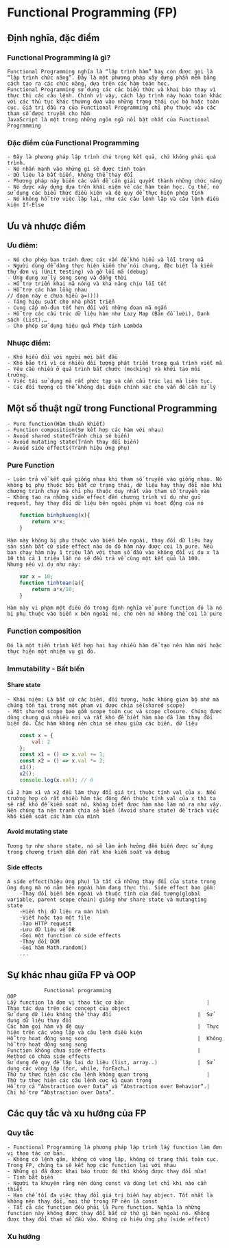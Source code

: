 # Functional Programming (FP)
## Định nghĩa, đặc điểm
### Functional Programming là gì?
    Functional Programming nghĩa là “lập trình hàm” hay còn được gọi là “lập trình chức năng”. Đây là một phương pháp xây dựng phần mềm bằng cách tạo ra các chức năng, dựa trên các hàm toán học.
    Functional Programming sử dụng các các biểu thức và khai báo thay vì thực thi các câu lệnh. Chính vì vậy, cách lập trình này hoàn toàn khác với các thủ tục khác thường dựa vào những trạng thái cục bộ hoặc toàn cục. Giá trị đầu ra của Functional Programming chỉ phụ thuộc vào các tham số được truyền cho hàm
    JavaScript là một trong những ngôn ngữ nổi bật nhất của Functional Programming
### Đặc điểm của Functional Programming
    - Đây là phương pháp lập trình chú trọng kết quả, chứ không phải quá trình.
    - Nó nhấn mạnh vào những gì sẽ được tính toán
    - Dữ liệu là bất biến, không thể thay đổi
    - Phương pháp này biến các vấn đề cần giải quyết thành những chức năng
    - Nó được xây dựng dựa trên khái niệm về các hàm toán học. Cụ thể, nó sử dụng các biểu thức điều kiện và đệ quy để thực hiện phép tính
    - Nó không hỗ trợ việc lặp lại, như các câu lệnh lặp và câu lệnh điều kiện If-Else
## Ưu và nhược điểm
### Ưu điêm:
    - Nó cho phép bạn tránh được các vấn đề khó hiểu và lỗi trong mã
    - Người dùng dễ dàng thực hiện kiểm thử nói chung, đặc biệt là kiểm thử đơn vị (Unit testing) và gỡ lỗi mã (debug)
    - Ứng dụng xử lý song song và đồng thời
    - Hỗ trợ triển khai mã nóng và khả năng chịu lỗi tốt
    - Hỗ trợ các hàm lồng nhau
    // đoạn này e chưa hiểu ạ=))))
    - Tăng hiệu suất cho nhà phát triển
    - Cung cấp mô-đun tốt hơn đối với những đoạn mã ngắn
    - Hỗ trợ các cấu trúc dữ liệu hàm như Lazy Map (Bản đồ lười), Danh sách (List),…
    - Cho phép sử dụng hiệu quả Phép tính Lambda
### Nhược điểm:
    - Khó hiểu đối với người mới bắt đầu
    - Khó bảo trì vì có nhiều đối tượng phát triển trong quá trình viết mã
    - Yêu cầu nhiều ở quá trình bắt chước (mocking) và khởi tạo môi trường.
    - Việc tái sử dụng mã rất phức tạp và cần cấu trúc lại mã liên tục.
    - Các đối tượng có thể không đại diện chính xác cho vấn đề cần xử lý
## Một số thuật ngữ trong Functional Programming
    - Pure function(Hàm thuần khiết)
    - Function composition(Sự kết hợp các hàm với nhau)
    - Avoid shared state(Tránh chia sẻ biến)
    - Avoid mutating state(Tránh thay đổi biến)
    - Avoid side effects(Tránh hiệu ứng phụ)
### Pure Function
    - Luôn trả về kết quả giống nhau khi tham số truyền vào giống nhau. Nó không bị phụ thuộc bởi bất cứ trạng thái, dữ liệu hay thay đổi nào khi chương trình chạy mà chỉ phụ thuộc duy nhất vào tham số truyền vào
    - Không tạo ra những side effect đến chương trình ví dụ như gửi request, hay thay đổi dữ liệu bên ngoài phạm vi hoạt động của nó
```javascript
    function binhphuong(x){
        return x*x;
    }
```
    Hàm này không bị phụ thuộc vào biến bên ngoài, thay đổi dữ liệu hay sản sinh bất cứ side effect nào do đó hàm này được coi là pure. Nếu bạn chạy hàm này 1 triệu lần với tham số đầu vào không đổi ví dụ x là 10 thì cả 1 triệu lần nó sẽ đều trả về cùng một kết quả là 100.
    Nhưng nếu ví dụ như này:
```javascript
    var x = 10;
    function tinhtoan(a){
        return a*x/10;
    }
```
    Hàm này vi phạm một điều đó trong định nghĩa về pure function đó là nó bị phụ thuộc vào biến x bên ngoài nó, cho nên nó không thể coi là pure
### Function composition
    Đó là một tiến trình kết hợp hai hay nhiều hàm để tạo nên hàm mới hoặc thực hiện một nhiệm vụ gì đó.
### Immutability - Bất biến
#### Share state
    - Khái niệm: Là bất cứ các biến, đối tượng, hoặc không gian bộ nhớ mà chúng tồn tại trong một pham vi được chia sẻ(shared scope)
    - Một shared scope bao gồm scope toàn cục và scope closure. Chúng được dùng chung quá nhiều nơi và rất khó để biết hàm nào đã làm thay đổi biến đó. Các hàm không nên chia sẻ nhau giữa các biến, dữ liệu
```javascript
    const x = {
        val: 2
    };
    const x1 = () => x.val += 1;
    const x2 = () => x.val *= 2;
    x1();
    x2();
    console.log(x.val); // 6
```
    Cả 2 hàm x1 và x2 đều làm thay đổi giá trị thuộc tính val của x. Nếu trường hợp có rất nhiều hàm tác động đến thuộc tính val của x thì ta sẽ rất khó để kiểm soát nó, không biết được hàm nào làm nó ra như vậy.
    Nên chúng ta nên tranh chia sẻ biến (Avoid share state) để trách việc khó kiểm soát các hàm của mình
#### Avoid mutating state
    Tương tự như share state, nó sẽ làm ảnh hưởng đến biến được sử dụng trong chương trinh dẫn đến rất khó kiểm soát và debug
#### Side effects
    A side effect(hiệu ứng phụ) là tất cả những thay đổi của state trong ứng dụng mà nó nằm bên ngoài hàm đang thực thi. Side effect bao gồm:
        -Thay đổi biến bên ngoài và thuộc tính của đối tượng(global variable, parent scope chain) giống như share state và mutangting state
        -Hiển thị dữ liệu ra màn hình
        -Viết hoặc tạo một file
        -Tạo HTTP request
        -Lưu dữ liệu về DB
        -Gọi một function có side effects
        -Thay đổi DOM
        -Gọi hàm Math.random()
        ...
## Sự khác nhau giữa FP và OOP
                Functional programming	                                                OOP
    Lấy function là đơn vị thao tác cơ bản	                         |  Thao tác dựa trên các concept của object
    Sử dụng dữ liệu không thể thay đổi	                          |  Sử dụng dữ liệu thay đổi
    Các hàm gọi hàm và đệ quy	                                  |  Thực hiện trên các vòng lặp và câu lệnh điều kiện
    Hỗ trợ hoạt động song song	                                  |  Không hỗ trợ hoạt động song song
    Function không chưa side effects	                          |  Method có chứa side effects
    Sử dụng đệ quy để lặp lại dư liệu (list, array..)	          |  Sử dụng các vòng lặp (for, while, forEach…)
    Thứ tự thực hiện các câu lệnh không quan trọng	                 |  Thứ tự thực hiện các câu lệnh cực kì quan trọng
    Hổ trợ cả “Abstraction over Data” và “Abstraction over Behavior”.|	Chỉ hổ trợ “Abstraction over Data”.
## Các quy tắc và xu hướng của FP
### Quy tắc
    - Functional Programming là phương pháp lập trình lấy function làm đơn vị thao tác cơ bản.
    - Không có lệnh gán, không có vòng lặp, không có trạng thái toàn cục. Trong FP, chúng ta sẽ kết hợp các function lại với nhau
    - Những gì đã được khai báo trước đó thì không được thay đổi nữa!
    - Tính bất biến
    - Người ta khuyên rằng nên dùng const và dùng let chỉ khi nào cần thiết
    - Hạn chế tối đa việc thay đổi giá trị biến hay object. Tốt nhất là không nên thay đổi, mọi thứ trong FP nên là const
    - Tất cả các function đều phải là Pure function. Nghĩa là những function này không được thay đổi bất cứ thứ gì bên ngoài nó. Không được thay đổi tham số đầu vào. Không có hiệu ứng phụ (side effect)
### Xu hướng

